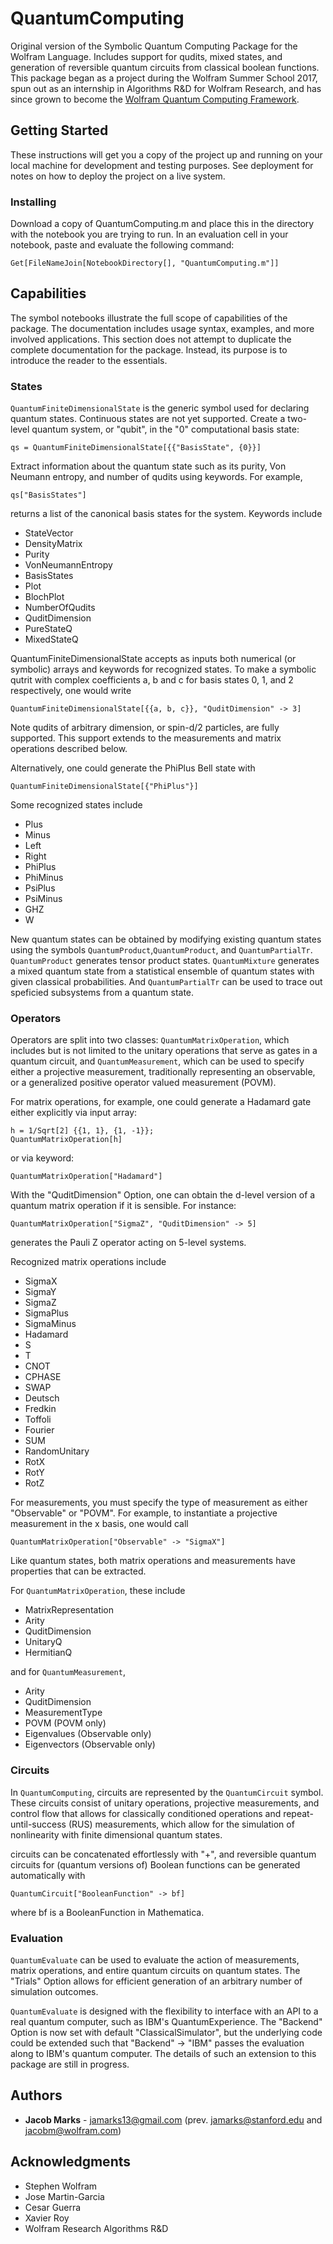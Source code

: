 # QuantumComputing

Original version of the Symbolic Quantum Computing Package for the Wolfram Language. Includes support for qudits, mixed states, and generation of reversible quantum circuits from classical boolean functions. This package began as a project during the Wolfram Summer School 2017, spun out as an internship in Algorithms R&D for Wolfram Research, and has since grown to become the [Wolfram Quantum Computing Framework](https://www.wolframcloud.com/obj/wolframquantumframework/DeployedResources/Paclet/Wolfram/QuantumFramework/).

## Getting Started

These instructions will get you a copy of the project up and running on your local machine for development and testing purposes. See deployment for notes on how to deploy the project on a live system.

### Installing

Download a copy of QuantumComputing.m and place this in the directory with the notebook you are trying to run. In an evaluation cell in your notebook, paste and evaluate the following command:

```
Get[FileNameJoin[NotebookDirectory[], "QuantumComputing.m"]]
```


## Capabilities

The symbol notebooks illustrate the full scope of capabilities of the package. The documentation includes usage syntax, examples, and more involved applications. This section does not attempt to duplicate the complete documentation for the package. Instead, its purpose is to introduce the reader to the essentials.

### States

`QuantumFiniteDimensionalState` is the generic symbol used for declaring quantum states. Continuous states are not yet supported. Create a two-level quantum system, or "qubit", in the "0" computational basis state:

```
qs = QuantumFiniteDimensionalState[{{"BasisState", {0}}]
```
Extract information about the quantum state such as its purity, Von Neumann entropy, and number of qudits using keywords. For example, 

```
qs["BasisStates"]
```

returns a list of the canonical basis states for the system. Keywords include

* StateVector
* DensityMatrix
* Purity
* VonNeumannEntropy
* BasisStates
* Plot
* BlochPlot
* NumberOfQudits
* QuditDimension
* PureStateQ
* MixedStateQ

QuantumFiniteDimensionalState accepts as inputs both numerical (or symbolic) arrays and keywords for recognized states. To make a symbolic qutrit with complex coefficients a, b and c for basis states 0, 1, and 2 respectively, one would write

```
QuantumFiniteDimensionalState[{{a, b, c}}, "QuditDimension" -> 3]
```

Note qudits of arbitrary dimension, or spin-d/2 particles, are fully supported. This support extends to the measurements and matrix operations described below.

Alternatively, one could generate the PhiPlus Bell state with

```
QuantumFiniteDimensionalState[{"PhiPlus"}]
```

Some recognized states include

* Plus
* Minus
* Left
* Right
* PhiPlus
* PhiMinus
* PsiPlus
* PsiMinus
* GHZ
* W

New quantum states can be obtained by modifying existing quantum states using the symbols `QuantumProduct`,`QuantumProduct`, and `QuantumPartialTr`. `QuantumProduct` generates tensor product states. `QuantumMixture` generates a mixed quantum state from a statistical ensemble of quantum states with given classical probabilities. And `QuantumPartialTr` can be used to trace out speficied subsystems from a quantum state. 

### Operators

Operators are split into two classes: `QuantumMatrixOperation`, which includes but is not limited to the unitary operations that serve as gates in a quantum circuit, and `QuantumMeasurement`, which can be used to specify either a projective measurement, traditionally representing an observable, or a generalized positive operator valued measurement (POVM).

For matrix operations, for example, one could generate a Hadamard gate either explicitly via input array:

```
h = 1/Sqrt[2] {{1, 1}, {1, -1}};
QuantumMatrixOperation[h]
```
or via keyword:

```
QuantumMatrixOperation["Hadamard"]
```

With the "QuditDimension" Option, one can obtain the d-level version of a quantum matrix operation if it is sensible. For instance:

```
QuantumMatrixOperation["SigmaZ", "QuditDimension" -> 5]
```

generates the Pauli Z operator acting on 5-level systems.

Recognized matrix operations include

* SigmaX
* SigmaY
* SigmaZ
* SigmaPlus
* SigmaMinus
* Hadamard
* S
* T
* CNOT
* CPHASE
* SWAP
* Deutsch
* Fredkin
* Toffoli
* Fourier
* SUM
* RandomUnitary
* RotX
* RotY
* RotZ

For measurements, you must specify the type of measurement as either "Observable" or "POVM". For example, to instantiate a projective measurement in the x basis, one would call

```
QuantumMatrixOperation["Observable" -> "SigmaX"]
```

Like quantum states, both matrix operations and measurements have properties that can be extracted.

For `QuantumMatrixOperation`, these include

* MatrixRepresentation
* Arity
* QuditDimension
* UnitaryQ
* HermitianQ

and for `QuantumMeasurement`,

* Arity
* QuditDimension
* MeasurementType
* POVM (POVM only)
* Eigenvalues (Observable only)
* Eigenvectors (Observable only)

### Circuits

In `QuantumComputing`, circuits are represented by the `QuantumCircuit` symbol. These circuits consist of unitary operations, projective measurements, and control flow that allows for classically conditioned operations and repeat-until-success (RUS) measurements, which allow for the simulation of nonlinearity with finite dimensional quantum states. 

circuits can be concatenated effortlessly with "+", and reversible quantum circuits for (quantum versions of) Boolean functions can be generated automatically with

```
QuantumCircuit["BooleanFunction" -> bf]
```

where bf is a BooleanFunction in Mathematica.

### Evaluation

`QuantumEvaluate` can be used to evaluate the action of measurements, matrix operations, and entire quantum circuits on quantum states. The "Trials" Option allows for efficient generation of an arbitrary number of simulation outcomes.

`QuantumEvaluate` is designed with the flexibility to interface with an API to a real quantum computer, such as IBM's QuantumExperience. The "Backend" Option is now set with default "ClassicalSimulator", but the underlying code could be extended such that "Backend" -> "IBM" passes the evaluation along to IBM's quantum computer. The details of such an extension to this package are still in progress.

## Authors

* **Jacob Marks**  - jamarks13@gmail.com (prev. jamarks@stanford.edu and jacobm@wolfram.com)


## Acknowledgments

* Stephen Wolfram
* Jose Martin-Garcia
* Cesar Guerra
* Xavier Roy
* Wolfram Research Algorithms R&D
